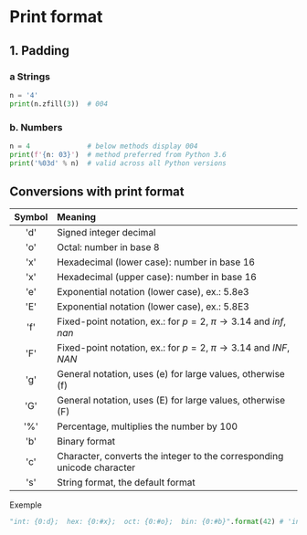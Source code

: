 # Print format

## 1. Padding
### a Strings
```python
n = '4'
print(n.zfill(3))  # 004
```

### b. Numbers
```python
n = 4              # below methods display 004
print(f'{n: 03}')  # method preferred from Python 3.6
print('%03d' % n)  # valid across all Python versions
```

## Conversions with print format
|Symbol| Meaning                                                                     |
|:----:|:----------------------------------------------------------------------------|
|'d'   | Signed integer decimal                                                      |
|'o'   | Octal: number in base 8                                                     |
|'x'   | Hexadecimal (lower case): number in base 16                                 |
|'x'   | Hexadecimal (upper case): number in base 16                                 |
|'e'   | Exponential notation (lower case), ex.: 5.8e3                               |
|'E'   | Exponential notation (lower case), ex.: 5.8E3                               |
|'f'   | Fixed-point notation, ex.: for $p=2,~\pi\rightarrow 3.14$ and  *inf*, *nan* |
|'F'   | Fixed-point notation, ex.: for $p=2,~\pi\rightarrow 3.14$ and  *INF*, *NAN* |
|'g'   | General notation, uses (e) for large values, otherwise (f)                  |
|'G'   | General notation, uses (E) for large values, otherwise (F)                  |
|'%'   | Percentage, multiplies the number by 100                                    |
|'b'   | Binary format                                                               |
|'c'   | Character, converts the integer to the corresponding unicode character      |
|'s'   | String format, the default format                                           |

Exemple
```python
"int: {0:d};  hex: {0:#x};  oct: {0:#o};  bin: {0:#b}".format(42) # 'int: 42;  hex: 0x2a;  oct: 0o52;  bin: 0b101010'
```